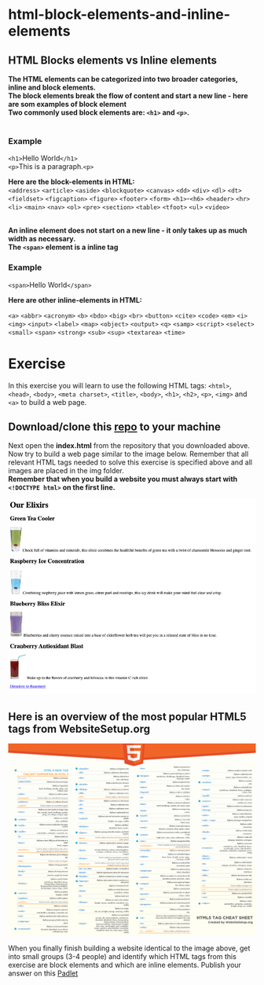 # html-block-elements-and-inline-elements

## HTML Blocks elements vs Inline elements

**The HTML elements can be categorized into two broader categories, inline and block elements.**<br>
**The block elements break the flow of content and start a new line - here are som examples of block element**<br>
**Two commonly used block elements are: `<h1>` and `<p>`.**<br><br>

### Example

`<h1>`Hello World`</h1>`<br>
`<p>`This is a paragraph.`<p>`<br>

**Here are the block-elements in HTML:**<br>
`<address>` `<article>` `<aside>` `<blockquote>` `<canvas>` `<dd>` `<div>` `<dl>` `<dt>` `<fieldset>` `<figcaption>` `<figure>` `<footer>` `<form>` `<h1>`-`<h6>` `<header>` `<hr>` `<li>` `<main>`
`<nav>` `<ol>` `<pre>` `<section>` `<table>` `<tfoot>` `<ul>` `<video>`<br><br>

**An inline element does not start on a new line - it only takes up as much width as necessary.**<br>
**The `<span>` element is a inline tag**<br>

### Example

`<span>`Hello World`</span>`<br>

**Here are other inline-elements in HTML:**<br>

`<a>` `<abbr>` `<acronym>` `<b>` `<bdo>` `<big>` `<br>` `<button>` `<cite>` `<code>` `<em>` `<i>` `<img>` `<input>` `<label>` `<map>`
`<object>` `<output>` `<q>` `<samp>` `<script>` `<select>` `<small>` `<span>` `<strong>` `<sub>` `<sup>` `<textarea>` `<time>` <br>

# Exercise

In this exercise you will learn to use the following HTML tags: `<html>`, `<head>`, `<body>`, `<meta charset>`, `<title>`, `<body>`, `<h1>`, `<h2>`, `<p>`, `<img>` and `<a>` to build a web page.<br>

## Download/clone this [repo](https://github.com/muratkilic1978/html-block-elements-and-inline-elements) to your machine

Next open the **index.html** from the repository that you downloaded above. Now try to build a web page similar to the image below. Remember that all relevant HTML tags needed to solve this exercise is specified above and all images are placed in the img folder.<br>**Remember that when you build a website you must always start with `<!DOCTYPE html>` on the first line.**<br>

![alt text](final-website.png)<br>

## Here is an overview of the most popular HTML5 tags from WebsiteSetup.org

![alt text](cheatsheet.png)

When you finally finish building a website identical to the image above, get into small groups (3-4 people) and identify which HTML tags from this exercise are block elements and which are inline elements. Publish your answer on this [Padlet](https://eaaa.padlet.org/mki/szojiuqxqj9ko8el)
